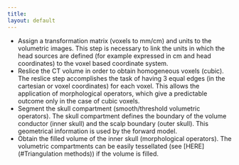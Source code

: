 ```yaml
---
title:
layout: default
---
```


- Assign a transformation matrix (voxels to mm/cm) and units to the volumetric images. This step is necessary to link the units in which the head sources are defined (for example expressed in cm and head coordinates) to the voxel based coordinate system.
- Reslice the CT volume in order to obtain homogeneous voxels (cubic). The reslice step accomplishes the task of having 3 equal edges (in the cartesian or voxel coordinates) for each voxel. This allows the application of morphological operators, which give a predictable outcome only in the case of cubic voxels.
- Segment the skull compartment (smooth/threshold volumetric operators). The skull compartment defines the boundary of the volume conductor (inner skull) and the scalp boundary (outer skull). This geometrical information is used by the forward model.
- Obtain the filled volume of the inner skull (morphological  operators). The volumetric compartments can be easily tessellated (see [HERE](#Triangulation methods)) if the volume is filled.
